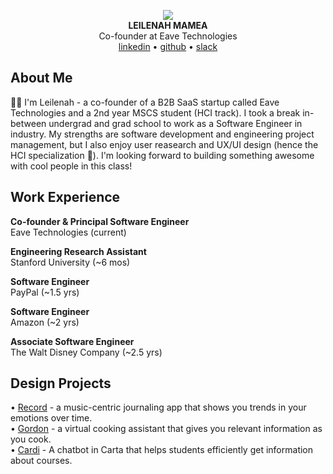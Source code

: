 <p align="center">
    <img src="./assets/leilenah-profile-photo.png">
    <br/>
    <b>LEILENAH MAMEA</b>
    <br />
    Co-founder at Eave Technologies
    <br />
    <a href="https://www.linkedin.com/in/leilenah/">linkedin</a> • <a href="https://github.com/leilenah">github</a> • <a href="https://stanford.slack.com/team/U0394LBT6DS">slack</a>
</p>

## About Me

👋🏾 I'm Leilenah - a co-founder of a B2B SaaS startup called Eave Technologies
and a 2nd year MSCS student (HCI track). I took a break in-between undergrad and
grad school to work as a Software Engineer in industry. My strengths are software
development and engineering project management, but I also enjoy user reasearch and
UX/UI design (hence the HCI specialization 🙂). I'm looking forward to building
something awesome with cool people in this class!

## Work Experience

**Co-founder & Principal Software Engineer**
<br />
Eave Technologies (current)
<br />

**Engineering Research Assistant**
<br />
Stanford University (~6 mos)
<br />

**Software Engineer**
<br />
PayPal (~1.5 yrs)
<br />

**Software Engineer**
<br />
Amazon (~2 yrs)
<br />

**Associate Software Engineer**
<br />
The Walt Disney Company (~2.5 yrs)
<br />

## Design Projects

•   [Record](https://web.stanford.edu/class/cs147/projects/HarmoniousTies/record/) -
a music-centric journaling app that shows you trends in your emotions over time.
<br/>
•   [Gordon](https://drive.google.com/file/d/1jaOkGKDZEibY_2suYdx_-t2npETgUN4h/view?usp=sharing) -
a virtual cooking assistant that gives you relevant information as you cook.
<br />
•   [Cardi](https://www.figma.com/file/uZWf40nTUbLTIBsGfjv2E3/Final-Designs?type=design&node-id=0%3A1&mode=design&t=pOvOb96PSBb8TzSr-1) -
A chatbot in Carta that helps students efficiently get information about courses.
